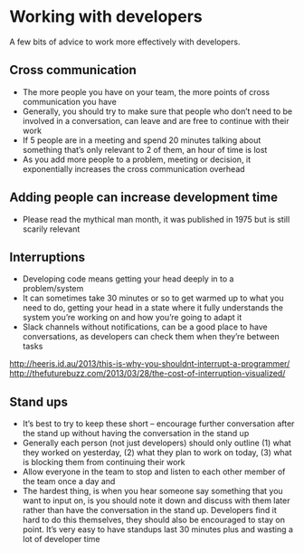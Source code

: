 # Working with developers

A few bits of advice to work more effectively with developers.


## Cross communication

-	The more people you have on your team, the more points of cross communication you have
-	Generally, you should try to make sure that people who don’t need to be involved in a conversation, can leave and are free to continue with their work
-	If 5 people are in a meeting and spend 20 minutes talking about something that’s only relevant to 2 of them, an hour of time is lost
-	As you add more people to a problem, meeting or decision, it exponentially increases the cross communication overhead

## Adding people can increase development time

-	Please read the mythical man month, it was published in 1975 but is still scarily relevant 

## Interruptions

-	Developing code means getting your head deeply in to a problem/system
-	It can sometimes take 30 minutes or so to get warmed up to what you need to do, getting your head in a state where it fully understands the system you’re working on and how you’re going to adapt it
-	Slack channels without notifications, can be a good place to have conversations, as developers can check them when they’re between tasks

http://heeris.id.au/2013/this-is-why-you-shouldnt-interrupt-a-programmer/
http://thefuturebuzz.com/2013/03/28/the-cost-of-interruption-visualized/


## Stand ups

-	It’s best to try to keep these short – encourage further conversation after the stand up without having the conversation in the stand up
-	Generally each person (not just developers) should only outline (1) what they worked on yesterday, (2) what they plan to work on today, (3) what is blocking them from continuing their work
-	Allow everyone in the team to stop and listen to each other member of the team once a day and 
-	The hardest thing, is when you hear someone say something that you want to input on, is you should note it down and discuss with them later rather than have the conversation in the stand up. Developers find it hard to do this themselves, they should also be encouraged to stay on point. It’s very easy to have standups last 30 minutes plus and wasting a lot of developer time
